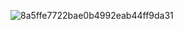
![8a5ffe7722bae0b4992eab44ff9da31](https://user-images.githubusercontent.com/91980956/148416181-ee1195d7-e506-47bc-adee-49270510583d.jpg)
